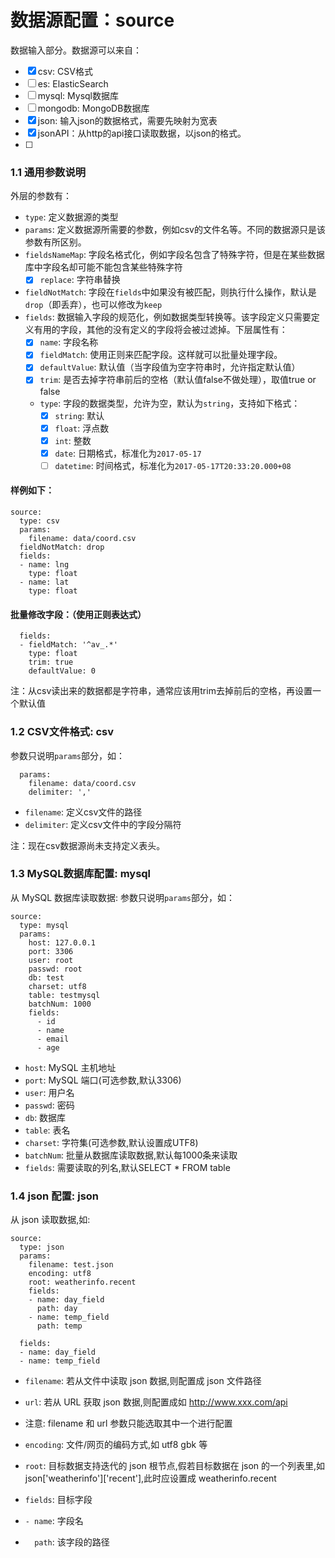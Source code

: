 # 数据源配置：source

数据输入部分。数据源可以来自：

- [x] csv: CSV格式
- [ ] es: ElasticSearch
- [ ] mysql: Mysql数据库
- [ ] mongodb: MongoDB数据库
- [x] json: 输入json的数据格式，需要先映射为宽表
- [x] jsonAPI：从http的api接口读取数据，以json的格式。
- [ ]

### 1.1 通用参数说明
外层的参数有：

- `type`: 定义数据源的类型
- `params`: 定义数据源所需要的参数，例如csv的文件名等。不同的数据源只是该参数有所区别。
- `fieldsNameMap`: 字段名格式化，例如字段名包含了特殊字符，但是在某些数据库中字段名却可能不能包含某些特殊字符
  -  [x] `replace`: 字符串替换
- `fieldNotMatch`: 字段在`fields`中如果没有被匹配，则执行什么操作，默认是`drop`（即丢弃），也可以修改为`keep`
- `fields`: 数据输入字段的规范化，例如数据类型转换等。该字段定义只需要定义有用的字段，其他的没有定义的字段将会被过滤掉。下层属性有：
  - [x] `name`: 字段名称
  - [x] `fieldMatch`: 使用正则来匹配字段。这样就可以批量处理字段。
  - [x] `defaultValue`: 默认值（当字段值为空字符串时，允许指定默认值）
  - [x] `trim`: 是否去掉字符串前后的空格（默认值false不做处理），取值true or false
  - `type`: 字段的数据类型，允许为空，默认为`string`，支持如下格式：
    - [x] `string`: 默认
    - [x] `float`: 浮点数
    - [x] `int`: 整数
    - [x] `date`: 日期格式，标准化为`2017-05-17`
    - [ ] `datetime`: 时间格式，标准化为`2017-05-17T20:33:20.000+08`

#### 样例如下：

```
source:
  type: csv
  params:
    filename: data/coord.csv
  fieldNotMatch: drop
  fields:
  - name: lng
    type: float
  - name: lat
    type: float
```

#### 批量修改字段：（使用正则表达式）

```
  fields:
  - fieldMatch: '^av_.*'
    type: float
    trim: true
    defaultValue: 0
```

注：从csv读出来的数据都是字符串，通常应该用trim去掉前后的空格，再设置一个默认值

### 1.2 CSV文件格式: csv
参数只说明`params`部分，如：

```
  params:
    filename: data/coord.csv
    delimiter: ','
```

- `filename`: 定义csv文件的路径
- `delimiter`: 定义csv文件中的字段分隔符

注：现在csv数据源尚未支持定义表头。


### 1.3 MySQL数据库配置: mysql
从 MySQL 数据库读取数据: 参数只说明`params`部分，如：

```
source:
  type: mysql
  params:
    host: 127.0.0.1
    port: 3306
    user: root
    passwd: root
    db: test
    charset: utf8
    table: testmysql
    batchNum: 1000
    fields:
      - id
      - name
      - email
      - age
```

- `host`: MySQL 主机地址
- `port`: MySQL 端口(可选参数,默认3306)
- `user`: 用户名
- `passwd`: 密码
- `db`: 数据库
- `table`: 表名
- `charset`: 字符集(可选参数,默认设置成UTF8)
- `batchNum`: 批量从数据库读取数据,默认每1000条来读取
- `fields`: 需要读取的列名,默认SELECT * FROM table


### 1.4 json 配置: json
从 json 读取数据,如:

```
source:
  type: json
  params:
    filename: test.json
    encoding: utf8
    root: weatherinfo.recent
    fields:
    - name: day_field
      path: day
    - name: temp_field
      path: temp

  fields:
  - name: day_field
  - name: temp_field
```

- `filename`: 若从文件中读取 json 数据,则配置成 json 文件路径
- `url`: 若从 URL 获取 json 数据,则配置成如 http://www.xxx.com/api

- 注意: filename 和 url 参数只能选取其中一个进行配置

- `encoding`: 文件/网页的编码方式,如 utf8 gbk 等
- `root`: 目标数据支持迭代的 json 根节点,假若目标数据在 json 的一个列表里,如json['weatherinfo']['recent'],此时应设置成 weatherinfo.recent
- `fields`: 目标字段
- `- name`: 字段名
- `  path`: 该字段的路径
